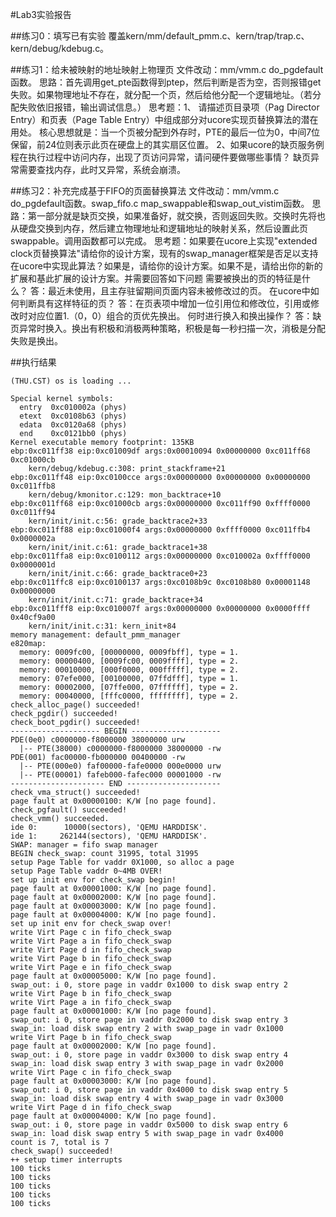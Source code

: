 #Lab3实验报告

##练习0：填写已有实验
覆盖kern/mm/default_pmm.c、kern/trap/trap.c、kern/debug/kdebug.c。

##练习1：给未被映射的地址映射上物理页
文件改动：mm/vmm.c do_pgdefault函数。
思路：首先调用get_pte函数得到ptep，然后判断是否为空，否则报错get失败。如果物理地址不存在，就分配一个页，然后给他分配一个逻辑地址。（若分配失败依旧报错，输出调试信息。）
思考题：1、 请描述页目录项（Pag Director Entry）和页表（Page Table Entry）中组成部分对ucore实现页替换算法的潜在用处。
核心思想就是：当一个页被分配到外存时，PTE的最后一位为0，中间7位保留，前24位则表示此页在硬盘上的其实扇区位置。
2、如果ucore的缺页服务例程在执行过程中访问内存，出现了页访问异常，请问硬件要做哪些事情？
缺页异常需要查找内存，此时又异常，系统会崩溃。


##练习2：补充完成基于FIFO的页面替换算法
文件改动：mm/vmm.c do_pgdefault函数。swap_fifo.c map_swappable和swap_out_vistim函数。
思路：第一部分就是缺页交换，如果准备好，就交换，否则返回失败。交换时先将也从硬盘交换到内存，然后建立物理地址和逻辑地址的映射关系，然后设置此页swappable。调用函数都可以完成。
思考题：如果要在ucore上实现"extended clock页替换算法"请给你的设计方案，现有的swap_manager框架是否足以支持在ucore中实现此算法？如果是，请给你的设计方案。如果不是，请给出你的新的扩展和基此扩展的设计方案。并需要回答如下问题
需要被换出的页的特征是什么？
答：最近未使用，且主存驻留期间页面内容未被修改过的页。
在ucore中如何判断具有这样特征的页？
答：在页表项中增加一位引用位和修改位，引用或修改时对应位置1.（0，0）组合的页优先换出。
何时进行换入和换出操作？
答：缺页异常时换入。换出有积极和消极两种策略，积极是每一秒扫描一次，消极是分配失败是换出。

##执行结果
```
(THU.CST) os is loading ...

Special kernel symbols:
  entry  0xc010002a (phys)
  etext  0xc0108b63 (phys)
  edata  0xc0120a68 (phys)
  end    0xc0121bb0 (phys)
Kernel executable memory footprint: 135KB
ebp:0xc011ff38 eip:0xc01009df args:0x00010094 0x00000000 0xc011ff68 0xc01000cb 
    kern/debug/kdebug.c:308: print_stackframe+21
ebp:0xc011ff48 eip:0xc0100cce args:0x00000000 0x00000000 0x00000000 0xc011ffb8 
    kern/debug/kmonitor.c:129: mon_backtrace+10
ebp:0xc011ff68 eip:0xc01000cb args:0x00000000 0xc011ff90 0xffff0000 0xc011ff94 
    kern/init/init.c:56: grade_backtrace2+33
ebp:0xc011ff88 eip:0xc01000f4 args:0x00000000 0xffff0000 0xc011ffb4 0x0000002a 
    kern/init/init.c:61: grade_backtrace1+38
ebp:0xc011ffa8 eip:0xc0100112 args:0x00000000 0xc010002a 0xffff0000 0x0000001d 
    kern/init/init.c:66: grade_backtrace0+23
ebp:0xc011ffc8 eip:0xc0100137 args:0xc0108b9c 0xc0108b80 0x00001148 0x00000000 
    kern/init/init.c:71: grade_backtrace+34
ebp:0xc011fff8 eip:0xc010007f args:0x00000000 0x00000000 0x0000ffff 0x40cf9a00 
    kern/init/init.c:31: kern_init+84
memory management: default_pmm_manager
e820map:
  memory: 0009fc00, [00000000, 0009fbff], type = 1.
  memory: 00000400, [0009fc00, 0009ffff], type = 2.
  memory: 00010000, [000f0000, 000fffff], type = 2.
  memory: 07efe000, [00100000, 07ffdfff], type = 1.
  memory: 00002000, [07ffe000, 07ffffff], type = 2.
  memory: 00040000, [fffc0000, ffffffff], type = 2.
check_alloc_page() succeeded!
check_pgdir() succeeded!
check_boot_pgdir() succeeded!
-------------------- BEGIN --------------------
PDE(0e0) c0000000-f8000000 38000000 urw
  |-- PTE(38000) c0000000-f8000000 38000000 -rw
PDE(001) fac00000-fb000000 00400000 -rw
  |-- PTE(000e0) faf00000-fafe0000 000e0000 urw
  |-- PTE(00001) fafeb000-fafec000 00001000 -rw
--------------------- END ---------------------
check_vma_struct() succeeded!
page fault at 0x00000100: K/W [no page found].
check_pgfault() succeeded!
check_vmm() succeeded.
ide 0:      10000(sectors), 'QEMU HARDDISK'.
ide 1:     262144(sectors), 'QEMU HARDDISK'.
SWAP: manager = fifo swap manager
BEGIN check_swap: count 31995, total 31995
setup Page Table for vaddr 0X1000, so alloc a page
setup Page Table vaddr 0~4MB OVER!
set up init env for check_swap begin!
page fault at 0x00001000: K/W [no page found].
page fault at 0x00002000: K/W [no page found].
page fault at 0x00003000: K/W [no page found].
page fault at 0x00004000: K/W [no page found].
set up init env for check_swap over!
write Virt Page c in fifo_check_swap
write Virt Page a in fifo_check_swap
write Virt Page d in fifo_check_swap
write Virt Page b in fifo_check_swap
write Virt Page e in fifo_check_swap
page fault at 0x00005000: K/W [no page found].
swap_out: i 0, store page in vaddr 0x1000 to disk swap entry 2
write Virt Page b in fifo_check_swap
write Virt Page a in fifo_check_swap
page fault at 0x00001000: K/W [no page found].
swap_out: i 0, store page in vaddr 0x2000 to disk swap entry 3
swap_in: load disk swap entry 2 with swap_page in vadr 0x1000
write Virt Page b in fifo_check_swap
page fault at 0x00002000: K/W [no page found].
swap_out: i 0, store page in vaddr 0x3000 to disk swap entry 4
swap_in: load disk swap entry 3 with swap_page in vadr 0x2000
write Virt Page c in fifo_check_swap
page fault at 0x00003000: K/W [no page found].
swap_out: i 0, store page in vaddr 0x4000 to disk swap entry 5
swap_in: load disk swap entry 4 with swap_page in vadr 0x3000
write Virt Page d in fifo_check_swap
page fault at 0x00004000: K/W [no page found].
swap_out: i 0, store page in vaddr 0x5000 to disk swap entry 6
swap_in: load disk swap entry 5 with swap_page in vadr 0x4000
count is 7, total is 7
check_swap() succeeded!
++ setup timer interrupts
100 ticks
100 ticks
100 ticks
100 ticks
100 ticks

```

